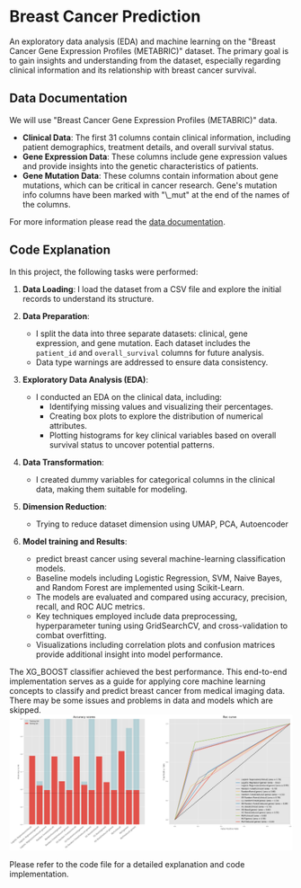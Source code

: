 # Breast Cancer Prediction

An exploratory data analysis (EDA) and machine learning on the "Breast Cancer Gene Expression Profiles (METABRIC)" dataset.
The primary goal is to gain insights and understanding from the dataset, especially regarding clinical information and its relationship with breast cancer survival.


## Data Documentation
We will use "Breast Cancer Gene Expression Profiles (METABRIC)" data.
- **Clinical Data**: The first 31 columns contain clinical information, including patient demographics, treatment details, and overall survival status.
- **Gene Expression Data**: These columns include gene expression values and provide insights into the genetic characteristics of patients.
- **Gene Mutation Data**: These columns contain information about gene mutations, which can be critical in cancer research. Gene's mutation info columns have been marked with \"\\_mut\" at the end of the names of the columns.
  
For more information please read the [data documentation](https://www.kaggle.com/datasets/raghadalharbi/breast-cancer-gene-expression-profiles-metabric).


## Code Explanation
In this project, the following tasks were performed:

1. **Data Loading**: I load the dataset from a CSV file and explore the initial records to understand its structure.

2. **Data Preparation**:
   - I split the data into three separate datasets: clinical, gene expression, and gene mutation. Each dataset includes the `patient_id` and `overall_survival` columns for future analysis.
   - Data type warnings are addressed to ensure data consistency.

3. **Exploratory Data Analysis (EDA)**:
   - I conducted an EDA on the clinical data, including:
     - Identifying missing values and visualizing their percentages.
     - Creating box plots to explore the distribution of numerical attributes.
     - Plotting histograms for key clinical variables based on overall survival status to uncover potential patterns.

4. **Data Transformation**:
   - I created dummy variables for categorical columns in the clinical data, making them suitable for modeling.
5. **Dimension Reduction**:
   - Trying to reduce dataset dimension using UMAP, PCA, Autoencoder
6. **Model training and Results**:
   - predict breast cancer using several machine-learning classification models.
   - Baseline models including Logistic Regression, SVM, Naive Bayes, and Random Forest are implemented using Scikit-Learn.
   - The models are evaluated and compared using accuracy, precision, recall, and ROC AUC metrics.
   - Key techniques employed include data preprocessing, hyperparameter tuning using GridSearchCV, and cross-validation to combat overfitting.
   - Visualizations including correlation plots and confusion matrices provide additional insight into model performance.

The XG_BOOST classifier achieved the best performance.
This end-to-end implementation serves as a guide for applying core machine learning concepts to classify and predict breast cancer from medical imaging data. There may be some issues and problems in data and models which are skipped.
![result](/output.png)

Please refer to the code file for a detailed explanation and code implementation.

